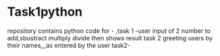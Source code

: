 # Task1python
repository  contains python code for - ,task 1 -user input of 2 number to add,sbustract multiply divide then shows result task 2 greeting users by their names,,,as entered by the user   task2-
